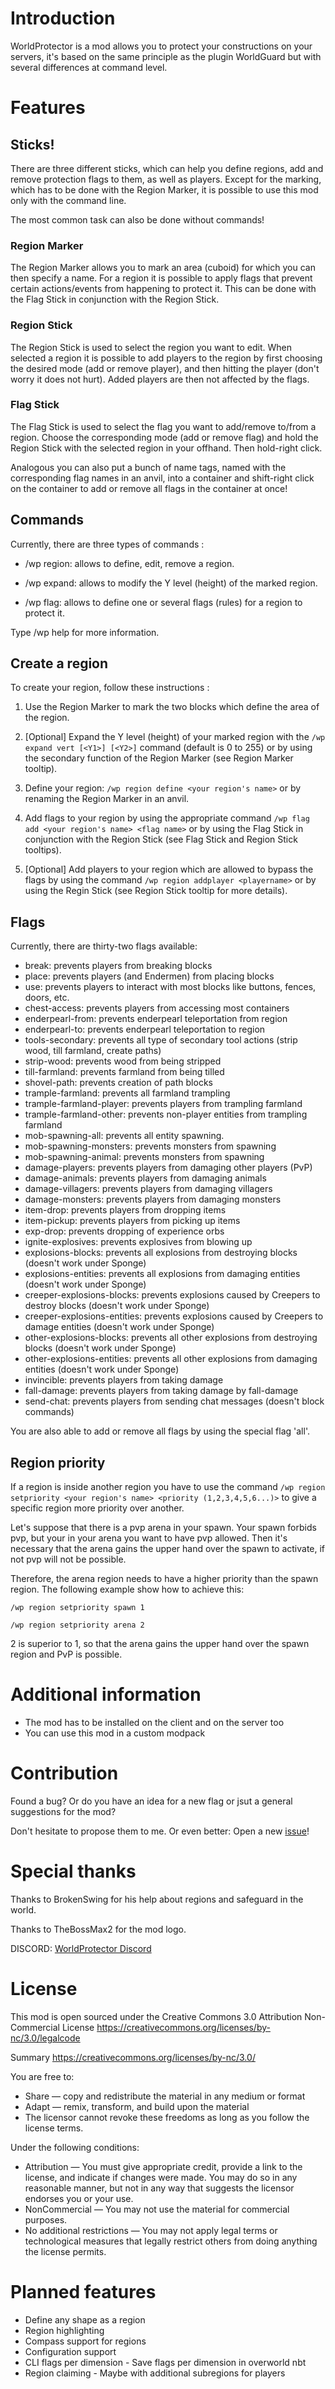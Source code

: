 # Introduction

WorldProtector is a mod allows you to protect your constructions on your servers, 
it's based on the same principle as the plugin WorldGuard but with several differences at command level.

# Features

## Sticks!

There are three different sticks, which can help you define regions, add and remove protection flags to them, as well as players.
Except for the marking, which has to be done with the Region Marker, it is possible to use this mod only with the command line.

The most common task can also be done without commands!

### Region Marker

The Region Marker allows you to mark an area (cuboid) for which you can then specify a name.
For a region it is possible to apply flags that prevent certain actions/events from happening to protect it.
This can be done with the Flag Stick in conjunction with the Region Stick.

### Region Stick

The Region Stick is used to select the region you want to edit.
When selected a region it is possible to add players to the region by first choosing the desired mode (add or remove player), and then hitting the player (don't worry it does not hurt).
Added players are then not affected by the flags. 

### Flag Stick

The Flag Stick is used to select the flag you want to add/remove to/from a region. 
Choose the corresponding mode (add or remove flag) and hold the Region Stick with the selected region in your offhand. Then hold-right click.

Analogous you can also put a bunch of name tags, named with the corresponding flag names in an anvil, into a container and shift-right click on the container to add or remove all flags in the container at once!

## Commands

Currently, there are three types of commands :

- /wp region: allows to define, edit, remove a region.

- /wp expand: allows to modify the Y level (height) of the marked region.

- /wp flag: allows to define one or several flags (rules) for a region to protect it.

Type /wp help for more information.


## Create a region

To create your region, follow these instructions :

1. Use the Region Marker to mark the two blocks which define the area of the region.

2. [Optional] Expand the Y level (height) of your marked region with the ```/wp expand vert [<Y1>] [<Y2>]``` command (default is 0 to 255) or by using the secondary function of the Region Marker (see Region Marker tooltip).

3. Define your region: ```/wp region define <your region's name>``` or by renaming the Region Marker in an anvil.

4. Add flags to your region by using the appropriate command ```/wp flag add <your region's name> <flag name>``` or by using the Flag Stick in conjunction with the Region Stick (see Flag Stick and Region Stick tooltips).

5. [Optional] Add players to your region which are allowed to bypass the flags by using the command ````/wp region addplayer <playername>```` or by using the Regin Stick (see Region Stick tooltip for more details).


## Flags

Currently, there are thirty-two flags available:

- break: prevents players from breaking blocks
- place: prevents players (and Endermen) from placing blocks
- use: prevents players to interact with most blocks like buttons, fences, doors, etc.
- chest-access: prevents players from accessing most containers
- enderpearl-from: prevents enderpearl teleportation from region
- enderpearl-to: prevents enderpearl teleportation to region
- tools-secondary: prevents all type of secondary tool actions (strip wood, till farmland, create paths)
- strip-wood: prevents wood from being stripped
- till-farmland: prevents farmland from being tilled
- shovel-path: prevents creation of path blocks
- trample-farmland: prevents all farmland trampling
- trample-farmland-player: prevents players from trampling farmland
- trample-farmland-other: prevents non-player entities from trampling farmland
- mob-spawning-all: prevents all entity spawning.
- mob-spawning-monsters: prevents monsters from spawning
- mob-spawning-animal:  prevents monsters from spawning
- damage-players: prevents players from damaging other players (PvP)
- damage-animals: prevents players from damaging animals
- damage-villagers: prevents players from damaging villagers
- damage-monsters: prevents players from damaging monsters
- item-drop: prevents players from dropping items
- item-pickup: prevents players from picking up items
- exp-drop: prevents dropping of experience orbs
- ignite-explosives: prevents explosives from blowing up
- explosions-blocks: prevents all explosions from destroying blocks (doesn't work under Sponge)
- explosions-entities: prevents all explosions from damaging entities (doesn't work under Sponge)
- creeper-explosions-blocks: prevents explosions caused by Creepers to destroy blocks (doesn't work under Sponge)
- creeper-explosions-entities: prevents explosions caused by Creepers to damage entities (doesn't work under Sponge)
- other-explosions-blocks: prevents all other explosions from destroying blocks (doesn't work under Sponge)
- other-explosions-entities: prevents all other explosions from damaging entities (doesn't work under Sponge)
- invincible: prevents players from taking damage
- fall-damage: prevents players from taking damage by fall-damage
- send-chat: prevents players from sending chat messages (doesn't block commands)

You are also able to add or remove all flags by using the special flag 'all'.


## Region priority

If a region is inside another region you have to use the command 
```/wp region setpriority <your region's name> <priority (1,2,3,4,5,6...)>``` to give a specific region more priority over another.

Let's suppose that there is a pvp arena in your spawn. Your spawn forbids pvp, but your in your arena you want to have pvp allowed.
Then it's necessary that the arena gains the upper hand over the spawn to activate, if not pvp will not be possible.

Therefore, the arena region needs to have a higher priority than the spawn region. The following example show how to achieve this:

```/wp region setpriority spawn 1```

```/wp region setpriority arena 2```

2 is superior to 1, so that the arena gains the upper hand over the spawn region and PvP is possible.


# Additional information

- The mod has to be installed on the client and on the server too
- You can use this mod in a custom modpack


# Contribution

Found a bug? Or do you have an idea for a new flag or jsut a general suggestions for the mod?

Don't hesitate to propose them to me. Or even better: Open a new [issue](https://github.com/Mosca42/WorldProtector/issues)!


# Special thanks

Thanks to BrokenSwing for his help about regions and safeguard in the world.

Thanks to TheBossMax2 for the mod logo.

DISCORD: [WorldProtector Discord](https://discord.gg/MsA8XPc)


# License

This mod is open sourced under the Creative Commons 3.0 Attribution Non-Commercial License
https://creativecommons.org/licenses/by-nc/3.0/legalcode

Summary
https://creativecommons.org/licenses/by-nc/3.0/

You are free to:
* Share — copy and redistribute the material in any medium or format
* Adapt — remix, transform, and build upon the material
* The licensor cannot revoke these freedoms as long as you follow the license terms.

Under the following conditions:
* Attribution — You must give appropriate credit, provide a link to the license, and indicate if changes were made. You may do so in any reasonable manner, but not in any way that suggests the licensor endorses you or your use.
* NonCommercial — You may not use the material for commercial purposes.
* No additional restrictions — You may not apply legal terms or technological measures that legally restrict others from doing anything the license permits.


# Planned features

*  Define any shape as a region
*  Region highlighting
*  Compass support for regions
*  Configuration support
*  CLI flags per dimension - Save flags per dimension in overworld nbt
*  Region claiming - Maybe with additional subregions for players 